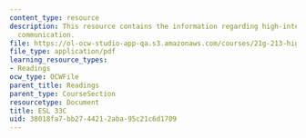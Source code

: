 ```yaml
---
content_type: resource
description: This resource contains the information regarding high-intermediate academic
  communication.
file: https://ol-ocw-studio-app-qa.s3.amazonaws.com/courses/21g-213-high-intermediate-academic-communication-spring-2004/38018fa7bb2744212aba95c21c6d1709_MIT21G_213S04_ord_of_cumu.pdf
file_type: application/pdf
learning_resource_types:
- Readings
ocw_type: OCWFile
parent_title: Readings
parent_type: CourseSection
resourcetype: Document
title: ESL 33C
uid: 38018fa7-bb27-4421-2aba-95c21c6d1709
---
```

